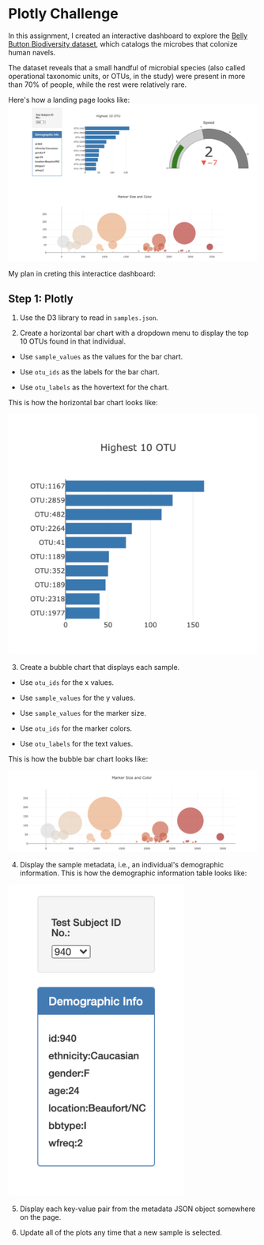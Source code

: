# Plotly Challenge

In this assignment, I created an interactive dashboard to explore the [Belly Button Biodiversity dataset](http://robdunnlab.com/projects/belly-button-biodiversity/), which catalogs the microbes that colonize human navels.

The dataset reveals that a small handful of microbial species (also called operational taxonomic units, or OTUs, in the study) were present in more than 70% of people, while the rest were relatively rare.

Here's how a landing page looks like:
![Landing Page](Images/PageLook.png)

My plan in creting this interactice dashboard:

## Step 1: Plotly


1. Use the D3 library to read in `samples.json`.

2. Create a horizontal bar chart with a dropdown menu to display the top 10 OTUs found in that individual.

* Use `sample_values` as the values for the bar chart.

* Use `otu_ids` as the labels for the bar chart.

* Use `otu_labels` as the hovertext for the chart.

This is how the horizontal bar chart looks like:

![bar_chart](Images/bar_chart.png)

3. Create a bubble chart that displays each sample.

* Use `otu_ids` for the x values.

* Use `sample_values` for the y values.

* Use `sample_values` for the marker size.

* Use `otu_ids` for the marker colors.

* Use `otu_labels` for the text values.

This is how the bubble bar chart looks like:

![bubble_chart](Images/bubble_chart.png)

4. Display the sample metadata, i.e., an individual's demographic information.
This is how the demographic information table looks like:

![demo_info](Images/demo_info.png)


5. Display each key-value pair from the metadata JSON object somewhere on the page.



6. Update all of the plots any time that a new sample is selected.